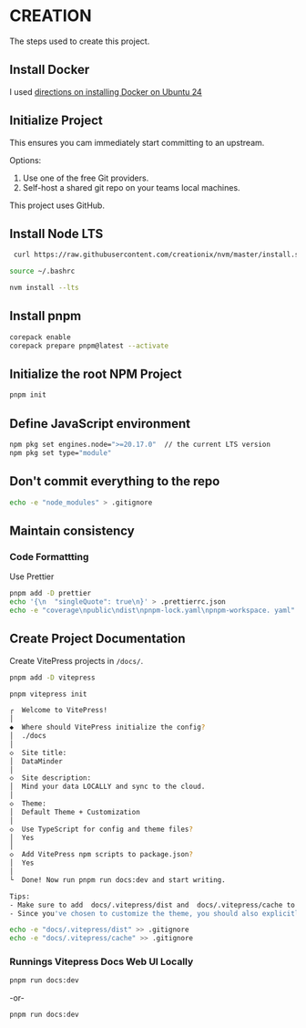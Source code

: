 # CREATION

The steps used to create this project.

## Install Docker

I used [directions on installing Docker on Ubuntu 24](https://linuxiac.com/how-to-install-docker-on-ubuntu-24-04-lts/)

## Initialize Project

This ensures you cam immediately start committing to an upstream.

Options: 

1. Use one of the free Git providers. 
2. Self-host a shared git repo on your teams local machines.

This project uses GitHub.

## Install Node LTS

```sh
 curl https://raw.githubusercontent.com/creationix/nvm/master/install.sh | bash
```

```sh
source ~/.bashrc
```

```sh
nvm install --lts
```

## Install pnpm

```sh
corepack enable
corepack prepare pnpm@latest --activate
```

## Initialize the root NPM Project

```sh
pnpm init
```

## Define JavaScript environment

```sh
npm pkg set engines.node=">=20.17.0"  // the current LTS version
npm pkg set type="module"
```

## Don't commit everything to the repo

```sh
echo -e "node_modules" > .gitignore
```

## Maintain consistency

### Code Formattting

Use Prettier

```sh
pnpm add -D prettier
echo '{\n  "singleQuote": true\n}' > .prettierrc.json
echo -e "coverage\npublic\ndist\npnpm-lock.yaml\npnpm-workspace. yaml" > .prettierignore
```

## Create Project Documentation

Create VitePress projects in `/docs/`.

```sh
pnpm add -D vitepress
```

```sh
pnpm vitepress init
```

```sh
┌  Welcome to VitePress!
│
◆  Where should VitePress initialize the config?
│  ./docs
│
◇  Site title:
│  DataMinder
│
◇  Site description:
│  Mind your data LOCALLY and sync to the cloud.
│
◇  Theme:
│  Default Theme + Customization
│
◇  Use TypeScript for config and theme files?
│  Yes
│
◇  Add VitePress npm scripts to package.json?
│  Yes
│
└  Done! Now run pnpm run docs:dev and start writing.

Tips:
- Make sure to add  docs/.vitepress/dist and  docs/.vitepress/cache to your .gitignore file.
- Since you've chosen to customize the theme, you should also explicitly install vue as a dev dependency.
```

```sh
echo -e "docs/.vitepress/dist" >> .gitignore
echo -e "docs/.vitepress/cache" >> .gitignore
```

### Runnings Vitepress Docs Web UI Locally

```sh
pnpm run docs:dev
```

-or-

```sh
pnpm run docs:dev
```

